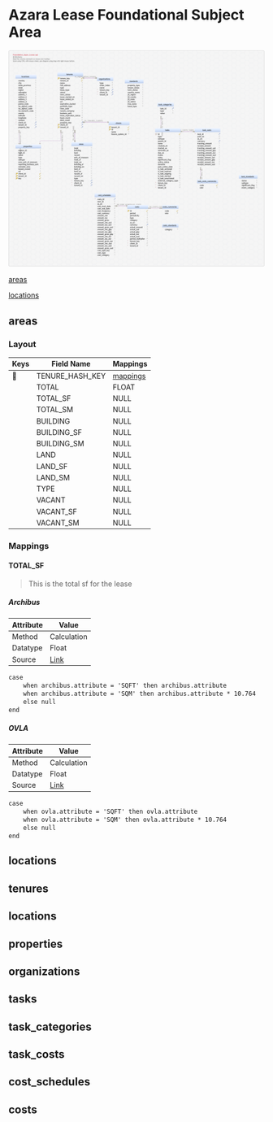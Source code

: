 # Azara Lease Foundational Subject Area
![ERD](img\156564523-46117ef9-bd79-43a4-98a4-f7b3063e3bcd.png)

[areas](#areas)

[locations](#locations)


## **areas**
### Layout
| Keys | Field Name | Mappings |
|---|---|---|
|🔑|TENURE_HASH_KEY| [mappings](#TOTAL_SF)|
||TOTAL|FLOAT|Blah Blah Blah||
||TOTAL_SF|NULL||
||TOTAL_SM|NULL||
||BUILDING|NULL||
||BUILDING_SF|NULL||
||BUILDING_SM|NULL||
||LAND|NULL||
||LAND_SF|NULL||
||LAND_SM|NULL||
||TYPE|NULL||
||VACANT|NULL||
||VACANT_SF|NULL||
||VACANT_SM|NULL||

### Mappings
#### TOTAL_SF
> This is the total sf for the lease
##### Archibus
| Attribute | Value |
|---|---|
|Method|Calculation|
|Datatype|Float|
|Source|[Link](\sources\Archibus\Archibus.md#abus_table)|

```
case
    when archibus.attribute = 'SQFT' then archibus.attribute
    when archibus.attribute = 'SQM' then archibus.attribute * 10.764
    else null
end
```
##### OVLA
| Attribute | Value |
|---|---|
|Method|Calculation|
|Datatype|Float|
|Source|[Link](\sources\OVLA\OVLA.md#here)|
```
case
    when ovla.attribute = 'SQFT' then ovla.attribute
    when ovla.attribute = 'SQM' then ovla.attribute * 10.764
    else null
end
```
## locations
## tenures
## locations
## properties
## organizations
## tasks
## task_categories
## task_costs
## cost_schedules
## costs